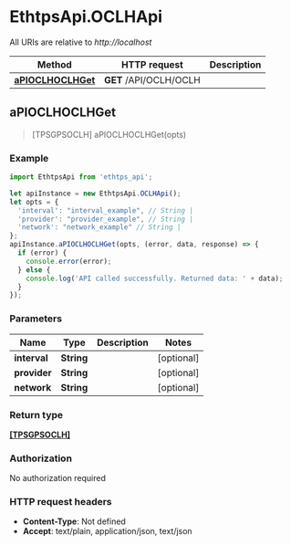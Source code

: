 # EthtpsApi.OCLHApi

All URIs are relative to *http://localhost*

Method | HTTP request | Description
------------- | ------------- | -------------
[**aPIOCLHOCLHGet**](OCLHApi.md#aPIOCLHOCLHGet) | **GET** /API/OCLH/OCLH | 



## aPIOCLHOCLHGet

> [TPSGPSOCLH] aPIOCLHOCLHGet(opts)



### Example

```javascript
import EthtpsApi from 'ethtps_api';

let apiInstance = new EthtpsApi.OCLHApi();
let opts = {
  'interval': "interval_example", // String | 
  'provider': "provider_example", // String | 
  'network': "network_example" // String | 
};
apiInstance.aPIOCLHOCLHGet(opts, (error, data, response) => {
  if (error) {
    console.error(error);
  } else {
    console.log('API called successfully. Returned data: ' + data);
  }
});
```

### Parameters


Name | Type | Description  | Notes
------------- | ------------- | ------------- | -------------
 **interval** | **String**|  | [optional] 
 **provider** | **String**|  | [optional] 
 **network** | **String**|  | [optional] 

### Return type

[**[TPSGPSOCLH]**](TPSGPSOCLH.md)

### Authorization

No authorization required

### HTTP request headers

- **Content-Type**: Not defined
- **Accept**: text/plain, application/json, text/json


